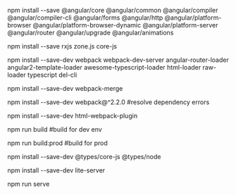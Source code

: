   npm install --save @angular/core @angular/common @angular/compiler @angular/compiler-cli @angular/forms
  @angular/http @angular/platform-browser @angular/platform-browser-dynamic @angular/platform-server
  @angular/router @angular/upgrade @angular/animations

  npm install --save rxjs zone.js core-js

  npm install --save-dev webpack webpack-dev-server angular-router-loader angular2-template-loader
  awesome-typescript-loader html-loader raw-loader typescript del-cli

  npm install --save-dev webpack-merge

  npm install --save-dev webpack@^2.2.0 #resolve dependency errors

  npm install --save-dev html-webpack-plugin

  npm run build #build for dev env

  npm run build:prod #build for prod

  npm install --save-dev @types/core-js @types/node

  npm install --save-dev lite-server

  npm run serve


